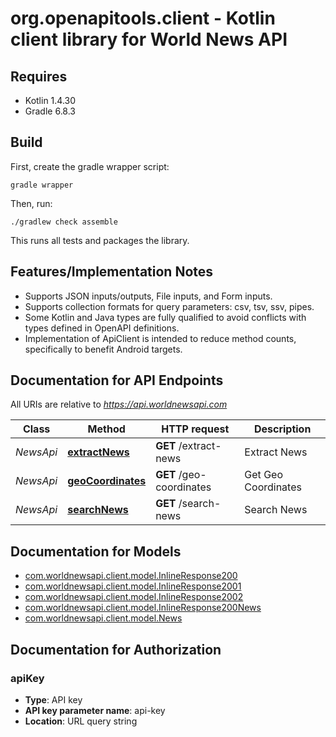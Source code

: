 # org.openapitools.client - Kotlin client library for World News API

## Requires

* Kotlin 1.4.30
* Gradle 6.8.3

## Build

First, create the gradle wrapper script:

```
gradle wrapper
```

Then, run:

```
./gradlew check assemble
```

This runs all tests and packages the library.

## Features/Implementation Notes

* Supports JSON inputs/outputs, File inputs, and Form inputs.
* Supports collection formats for query parameters: csv, tsv, ssv, pipes.
* Some Kotlin and Java types are fully qualified to avoid conflicts with types defined in OpenAPI definitions.
* Implementation of ApiClient is intended to reduce method counts, specifically to benefit Android targets.

<a name="documentation-for-api-endpoints"></a>
## Documentation for API Endpoints

All URIs are relative to *https://api.worldnewsapi.com*

Class | Method | HTTP request | Description
------------ | ------------- | ------------- | -------------
*NewsApi* | [**extractNews**](docs/NewsApi.md#extractnews) | **GET** /extract-news | Extract News
*NewsApi* | [**geoCoordinates**](docs/NewsApi.md#geocoordinates) | **GET** /geo-coordinates | Get Geo Coordinates
*NewsApi* | [**searchNews**](docs/NewsApi.md#searchnews) | **GET** /search-news | Search News


<a name="documentation-for-models"></a>
## Documentation for Models

 - [com.worldnewsapi.client.model.InlineResponse200](docs/InlineResponse200.md)
 - [com.worldnewsapi.client.model.InlineResponse2001](docs/InlineResponse2001.md)
 - [com.worldnewsapi.client.model.InlineResponse2002](docs/InlineResponse2002.md)
 - [com.worldnewsapi.client.model.InlineResponse200News](docs/InlineResponse200News.md)
 - [com.worldnewsapi.client.model.News](docs/News.md)


<a name="documentation-for-authorization"></a>
## Documentation for Authorization

<a name="apiKey"></a>
### apiKey

- **Type**: API key
- **API key parameter name**: api-key
- **Location**: URL query string

